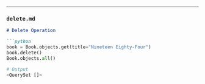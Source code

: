 
---

### `delete.md`
```markdown
# Delete Operation

```python
book = Book.objects.get(title="Nineteen Eighty-Four")
book.delete()
Book.objects.all()

# Output
<QuerySet []>

